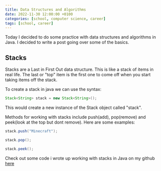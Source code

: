 ```yaml
---
title: Data Structures and Algorithms
date: 2022-11-30 12:00:00 +0100
categories: [school, computer science, career]
tags: [school, career]
---
```


Today I decided to do some practice with data structures and algorithms in Java.  I decided to write a post going over some of the basics.

## Stacks
Stacks are a Last in First Out data structure.  This is like a stack of items in real life.  The last or "top" item is the first one to come off when you start taking items off the stack.  

To create a stack in java we can use the syntax:

```java
Stack<String> stack = new Stack<String>();
```

This would create a new instance of the Stack object called "stack".

Methods for working with stacks include push(add), pop(remove) and peek(look at the top but dont remove).  Here are some examples:

```java
stack.push("Minecraft");
```

```java
stack.pop();
```

```java
stack.peek();
```

Check out some code i wrote up working with stacks in Java on my github [here](https://github.com/mgregoire254/Data-Structures-and-Algorithms-Practice)
